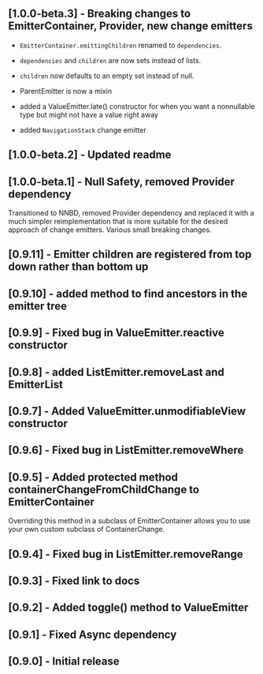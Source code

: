 ## [1.0.0-beta.3] - Breaking changes to EmitterContainer, Provider, new change emitters
 - `EmitterContainer.emittingChildren` renamed to `dependencies`.
 - `dependencies` and `children` are now sets instead of lists.
 - `children` now defaults to an empty set instead of null.
 - ParentEmitter is now a mixin
 - added a ValueEmitter.late() constructor for when you want a nonnullable type but might not have a value right away

 - added `NavigationStack` change emitter

## [1.0.0-beta.2] - Updated readme

## [1.0.0-beta.1] - Null Safety, removed Provider dependency
Transitioned to NNBD, removed Provider dependency and replaced it with a 
much simpler reimplementation that is more suitable for the desired approach of 
change emitters. Various small breaking changes.

## [0.9.11] - Emitter children are registered from top down rather than bottom up


## [0.9.10] - added method to find ancestors in the emitter tree

## [0.9.9] - Fixed bug in ValueEmitter.reactive constructor

## [0.9.8] - added ListEmitter.removeLast and EmitterList

## [0.9.7] - Added ValueEmitter.unmodifiableView constructor

## [0.9.6] - Fixed bug in ListEmitter.removeWhere

## [0.9.5] - Added protected method containerChangeFromChildChange to EmitterContainer

Overriding this method in a subclass of EmitterContainer allows you to use your own custom
subclass of ContainerChange.

## [0.9.4] - Fixed bug in ListEmitter.removeRange

## [0.9.3] - Fixed link to docs

## [0.9.2] - Added toggle() method to ValueEmitter<bool>

## [0.9.1] - Fixed Async dependency

## [0.9.0] - Initial release



